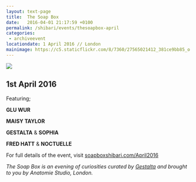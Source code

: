 ```yaml
---
layout: text-page
title:  The Soap Box
date:   2016-04-01 21:17:59 +0100
permalink: /shibari/events/thesoapbox-april
categories:
 - archiveevent
locationdate: 1 April 2016 // London
mainimage: https://c5.staticflickr.com/8/7360/27565021412_381ce9bb85_o.jpg
---
```

<img src="https://c5.staticflickr.com/8/7360/27565021412_381ce9bb85_o.jpg" class="text-image-left" />

<h2 class="information-text-h2">1st April 2016</h2>

Featuring;

**GLU WUR**

**MAISY TAYLOR**

**GESTALTA** & **SOPHIA**

**FRED HATT** & **NOCTUELLE**

For full details of the event, visit <a href="http://soapboxshibari.com/April2016" target= "_blank_">soapboxshibari.com/April2016</a>

*The Soap Box is an evening of curiosities curated by <a href="http://gestalta.co.uk" target= "_blank_">Gestalta</a> and brought to you by Anatomie Studio, London.*
